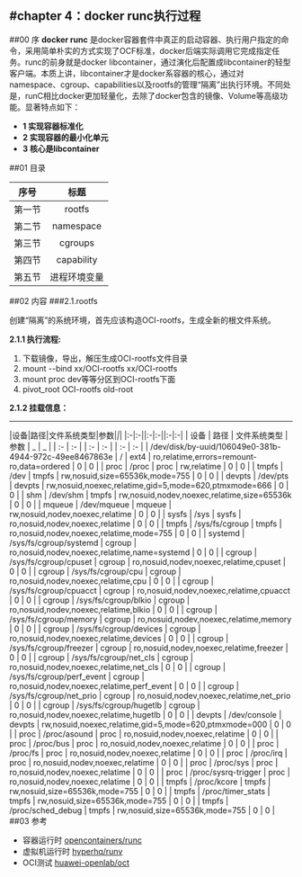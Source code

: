 
#chapter 4：docker runc执行过程
------
##00 序
**docker runc** 是docker容器套件中真正的启动容器、执行用户指定的命令，采用简单朴实的方式实现了OCF标准，docker后端实际调用它完成指定任务。runc的前身就是docker libcontainer，通过演化后配置成libcontainer的轻型客户端。本质上讲，libcontainer才是docker系容器的核心，通过对namespace、cgroup、capabilities以及rootfs的管理“隔离”出执行环境。不同处是，runC相比docker更加轻量化，去除了docker包含的镜像、Volume等高级功能。显著特点如下：

- **1 实现容器标准化**
- **2 实现容器的最小化单元**
- **3 核心是libcontainer**


##01 目录

|序号|标题|
|:-:|:-:|
|   第一节  | rootfs|
|   第二节  | namespace|
|   第三节  | cgroups|
|   第四节  | capability|
|   第五节  | 进程环境变量|

##02 内容
###2.1.rootfs

创建“隔离”的系统环境，首先应该构造OCI-rootfs，生成全新的根文件系统。

**2.1.1 执行流程:**  
  
1. 下载镜像，导出，解压生成OCI-rootfs文件目录
1.   mount --bind xx/OCI-rootfs xx/OCI-rootfs 
1.   mount proc dev等等分区到OCI-rootfs下面
1.   pivot_root OCI-rootfs old-root

**2.1.2 挂载信息：**

------------------------------
|设备|路径|文件系统类型|参数|_|_|
|:-|:-||:-|:-||:-|:-|
 | 设备 | 路径 | 文件系统类型 | 参数 | _ | _ | 
 | :- | :- |  | :- | :- |  | :- | :- | 
 |  /dev/disk/by-uuid/106049e0-381b-4944-972c-49ee8467863e  |  /  |  ext4  |  ro,relatime,errors=remount-ro,data=ordered  |  0  |  0  | 
 |  proc  |  /proc  |  proc  |  rw,relatime  |  0  |  0  | 
 | tmpfs | /dev | tmpfs | rw,nosuid,size=65536k,mode=755 | 0 | 0 | 
 | devpts | /dev/pts | devpts | rw,nosuid,noexec,relatime,gid=5,mode=620,ptmxmode=666 | 0 | 0 | 
 | shm | /dev/shm | tmpfs | rw,nosuid,nodev,noexec,relatime,size=65536k | 0 | 0 | 
 | mqueue | /dev/mqueue | mqueue | rw,nosuid,nodev,noexec,relatime | 0 | 0 | 
 | sysfs | /sys | sysfs | ro,nosuid,nodev,noexec,relatime | 0 | 0 | 
 | tmpfs | /sys/fs/cgroup | tmpfs | ro,nosuid,nodev,noexec,relatime,mode=755 | 0 | 0 | 
 | systemd | /sys/fs/cgroup/systemd | cgroup | ro,nosuid,nodev,noexec,relatime,name=systemd | 0 | 0 | 
 | cgroup | /sys/fs/cgroup/cpuset | cgroup | ro,nosuid,nodev,noexec,relatime,cpuset | 0 | 0 | 
 | cgroup | /sys/fs/cgroup/cpu | cgroup | ro,nosuid,nodev,noexec,relatime,cpu | 0 | 0 | 
 | cgroup | /sys/fs/cgroup/cpuacct | cgroup | ro,nosuid,nodev,noexec,relatime,cpuacct | 0 | 0 | 
 | cgroup | /sys/fs/cgroup/blkio | cgroup | ro,nosuid,nodev,noexec,relatime,blkio | 0 | 0 | 
 | cgroup | /sys/fs/cgroup/memory | cgroup | ro,nosuid,nodev,noexec,relatime,memory | 0 | 0 | 
 | cgroup | /sys/fs/cgroup/devices | cgroup | ro,nosuid,nodev,noexec,relatime,devices | 0 | 0 | 
 | cgroup | /sys/fs/cgroup/freezer | cgroup | ro,nosuid,nodev,noexec,relatime,freezer | 0 | 0 | 
 | cgroup | /sys/fs/cgroup/net_cls | cgroup | ro,nosuid,nodev,noexec,relatime,net_cls | 0 | 0 | 
 | cgroup | /sys/fs/cgroup/perf_event | cgroup | ro,nosuid,nodev,noexec,relatime,perf_event | 0 | 0 | 
 | cgroup | /sys/fs/cgroup/net_prio | cgroup | ro,nosuid,nodev,noexec,relatime,net_prio | 0 | 0 | 
 | cgroup | /sys/fs/cgroup/hugetlb | cgroup | ro,nosuid,nodev,noexec,relatime,hugetlb | 0 | 0 | 
 | devpts | /dev/console | devpts | rw,nosuid,noexec,relatime,gid=5,mode=620,ptmxmode=000 | 0 | 0 | 
 | proc | /proc/asound | proc | ro,nosuid,nodev,noexec,relatime | 0 | 0 | 
 | proc | /proc/bus | proc | ro,nosuid,nodev,noexec,relatime | 0 | 0 | 
 | proc | /proc/fs | proc | ro,nosuid,nodev,noexec,relatime | 0 | 0 | 
 | proc | /proc/irq | proc | ro,nosuid,nodev,noexec,relatime | 0 | 0 | 
 | proc | /proc/sys | proc | ro,nosuid,nodev,noexec,relatime | 0 | 0 | 
 | proc | /proc/sysrq-trigger | proc | ro,nosuid,nodev,noexec,relatime | 0 | 0 | 
 | tmpfs | /proc/kcore | tmpfs | rw,nosuid,size=65536k,mode=755 | 0 | 0 | 
 | tmpfs | /proc/timer_stats | tmpfs | rw,nosuid,size=65536k,mode=755 | 0 | 0 | 
 | tmpfs | /proc/sched_debug | tmpfs | rw,nosuid,size=65536k,mode=755 | 0 | 0 | 
##03 参考
- 容器运行时 	[opencontainers/runc](https://github.com/opencontainers/runc)
- 虚拟机运行时 [hyperhq/runv](https://github.com/hyperhq/runv)
- OCI测试 [huawei-openlab/oct](https://github.com/huawei-openlab/oct)
